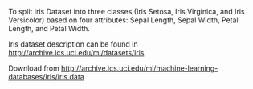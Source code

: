 To split Iris Dataset into three classes (Iris Setosa, Iris Virginica, and Iris Versicolor) based on four attributes: Sepal Length, Sepal Width, Petal Length, and Petal Width.

Iris dataset description can be found in http://archive.ics.uci.edu/ml/datasets/iris

Download from http://archive.ics.uci.edu/ml/machine-learning-databases/iris/iris.data

